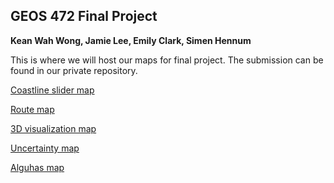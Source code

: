## GEOS 472 Final Project
**Kean Wah Wong, Jamie Lee, Emily Clark, Simen Hennum**

This is where we will host our maps for final project. The submission can be found in our private repository.


[Coastline slider map](https://ubc-geos472-spring2022.github.io/antarctic_expedition_public/Coastline_slider.html)

[Route map](https://ubc-geos472-spring2022.github.io/antarctic_expedition_public/endurance_route_scroll.html)

[3D visualization map](https://ubc-geos472-spring2022.github.io/antarctic_expedition_public/3D_visualization/rescue_route.html)

[Uncertainty map](https://ubc-geos472-spring2022.github.io/antarctic_expedition_public/interaction_uncertain.htm;)


[Alguhas map](https://ubc-geos472-spring2022.github.io/antarctic_expedition_public/Agulhas_route.html)
